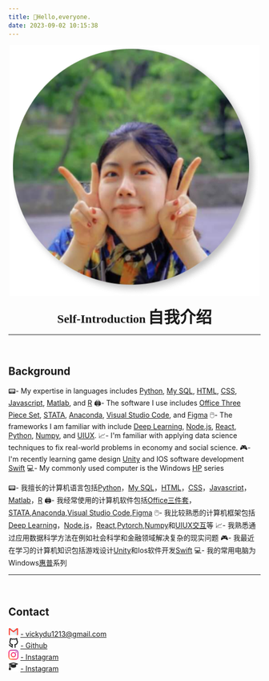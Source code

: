 ```yaml
---
title: 👋Hello,everyone.
date: 2023-09-02 10:15:38
---
```

<div align=center>
<img src="/picture/author.jpg" width = "500" height = "500"/>  

**<font face="cursive" font size=5>Self-Introduction</font>**
**<font face="KN6" font size=6>自我介绍</font>**
<br />

</div>

***

<br />

## Background
📟- My expertise in languages includes [Python](https://www.w3schools.com/python/), [My SQL](https://www.mysql.com/), [HTML](https://www.w3schools.com/html/), [CSS](https://www.w3schools.com/Css/), [Javascript](https://www.w3schools.com/js/DEFAULT.asp), [Matlab](https://www.mathworks.com/products/matlab.html), and [R](https://www.rstudio.com/categories/rstudio-ide/)
🖨️- The software I use includes [Office Three Piece Set](https://www.office.com/), [STATA](https://www.stata.com/), [Anaconda](https://www.anaconda.com/), [Visual Studio Code](https://code.visualstudio.com/), and [Figma](https://www.figma.com/file/Tdf7OnEMmbOljZPTxINAOB/Social-Media-Ui-KIT?type=design&node-id=14804%3A4364&mode=design&t=q6iCQUZ0eeZdljTU-1)
🖱️- The frameworks I am familiar with include [Deep Learning](https://en.wikipedia.org/wiki/Deep_learning), [Node.js](https://nodejs.org/en), [React](https://react.dev/), [Python](https://pytorch.org/), [Numpy](https://numpy.org/), and [UIUX](https://www.figma.com/file/Tdf7OnEMmbOljZPTxINAOB/Social-Media-Ui-KIT?type=design&node-id=14804%3A4364&mode=design&t=q6iCQUZ0eeZdljTU-1).
📈- I'm familiar with applying data science techniques to fix real-world problems in economy and social science.
🎮- I'm recently learning game design [Unity](https://unity.com/) and IOS software development [Swift](https://en.wikipedia.org/wiki/Swift_(programming_language))
💻- My commonly used computer is the Windows [HP](https://www.hp.com/ca-en/home.html) series

📟- 我擅长的计算机语言包括[Python](https://www.w3schools.com/python/)，[My SQL](https://www.mysql.com/)，[HTML](https://www.w3schools.com/html/)，[CSS](https://www.w3schools.com/Css/)，[Javascript](https://www.w3schools.com/js/DEFAULT.asp)，[Matlab](https://www.mathworks.com/products/matlab.html)，[R](https://www.rstudio.com/categories/rstudio-ide/)
🖨️- 我经常使用的计算机软件包括[Office三件套](https://www.office.com/)，[STATA](https://www.stata.com/),[Anaconda](https://www.anaconda.com/),[Visual Studio Code](https://code.visualstudio.com/),[Figma](https://www.figma.com/file/Tdf7OnEMmbOljZPTxINAOB/Social-Media-Ui-KIT?type=design&node-id=14804%3A4364&mode=design&t=q6iCQUZ0eeZdljTU-1)
🖱️- 我比较熟悉的计算机框架包括[Deep Learning](https://en.wikipedia.org/wiki/Deep_learning)，[Node.js](https://nodejs.org/en)，[React](https://react.dev/),[Pytorch](https://pytorch.org/),[Numpy](https://numpy.org/)和[UIUX交互](https://www.figma.com/file/Tdf7OnEMmbOljZPTxINAOB/Social-Media-Ui-KIT?type=design&node-id=14804%3A4364&mode=design&t=q6iCQUZ0eeZdljTU-1)等
📈- 我熟悉通过应用数据科学方法在例如社会科学和金融领域解决复杂的现实问题
🎮- 我最近在学习的计算机知识包括游戏设计[Unity](https://unity.com/)和Ios软件开发[Swift](https://en.wikipedia.org/wiki/Swift_(programming_language))
💻- 我的常用电脑为Windows[惠普](https://www.hp.com/ca-en/home.html)系列


***

<br />

## Contact

<html>
    <head>
        <title>Contact</title>
    </head>
    <body>
        <img src="/picture/mail.png" width = "20" height = "20"/>
        <a href="mailto:vickydu1213@gmail.com">- vickydu1213@gmail.com</a>
        <br />
        <img src="/picture/github.png" width = "20" height = "20"/>
        <a href="https://github.com/Viiiikedy">- Github</a>
        <br />
        <img src="/picture/ins.png" width = "20" height = "20"/>
        <a href="https://www.instagram.com/viii.iiicky/">- Instagram</a>
         <br />
        <img src="/picture/bachelor-cap.png" width = "20" height = "20"/>
        <a href="https://viiiikedy-academy.vercel.app/">- Instagram</a>
    </body>
</html>